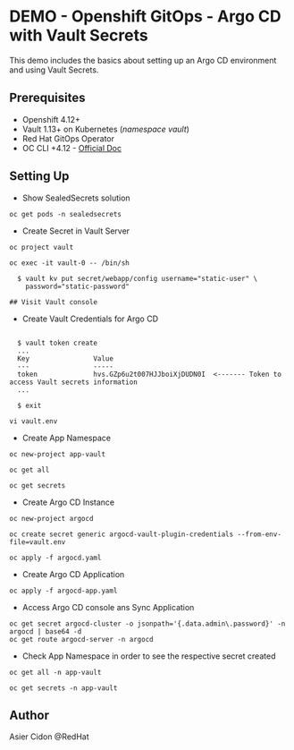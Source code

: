 # DEMO - Openshift GitOps - Argo CD with Vault Secrets

This demo includes the basics about setting up an Argo CD environment and using Vault Secrets.

## Prerequisites

- Openshift 4.12+
- Vault 1.13+ on Kubernetes (*namespace vault*)
- Red Hat GitOps Operator
- OC CLI +4.12 - [Official Doc](https://docs.openshift.com/container-platform/4.12/cli_reference/openshift_cli/getting-started-cli.html)

## Setting Up

- Show SealedSecrets solution

```$bash
oc get pods -n sealedsecrets
```

- Create Secret in Vault Server

```$bash
oc project vault

oc exec -it vault-0 -- /bin/sh

  $ vault kv put secret/webapp/config username="static-user" \
    password="static-password"

## Visit Vault console
```

- Create Vault Credentials for Argo CD

```$bash

  $ vault token create
  ...
  Key                Value
  ---                -----
  token              hvs.GZp6u2t007HJJboiXjDUDN0I  <------- Token to access Vault secrets information
  ...

  $ exit

vi vault.env
```

- Create App Namespace

```$bash
oc new-project app-vault

oc get all

oc get secrets
```

- Create Argo CD Instance

```$bash
oc new-project argocd

oc create secret generic argocd-vault-plugin-credentials --from-env-file=vault.env

oc apply -f argocd.yaml
```

- Create Argo CD Application

```$bash
oc apply -f argocd-app.yaml
```

- Access Argo CD console ans Sync Application

```$bash
oc get secret argocd-cluster -o jsonpath='{.data.admin\.password}' -n argocd | base64 -d
oc get route argocd-server -n argocd
```

- Check App Namespace in order to see the respective secret created

```$bash
oc get all -n app-vault

oc get secrets -n app-vault
```

## Author

Asier Cidon @RedHat
